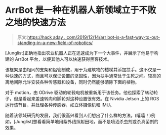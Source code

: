# ArrBot 是一种在机器人新领域立于不败之地的快速方法

> 原文:[https://hack aday . com/2019/12/14/arr bot-is-a-fast-way-to-out-standing-in-a-new-field-of-robotics/](https://hackaday.com/2019/12/14/arrbot-is-a-fast-way-to-get-out-standing-in-a-new-field-of-robotics/)

[Junglist]正确地指出农业机器人正在迅速成为下一个大事件，并展示了他易于构建的 ArrBot 平台，以便其他人可以快速获得黑客技术。

该框架是由相同的支架和铝管制成，用于为建筑物的楼梯井添加扶手。这不仅是一种快速的方式，而且可以保证设置的坚固性，因为扶手通常处于生死之间。较高的离地间隙允许安装各种传感器和设备，同时仍然能够清除下面的植物。

对于 motion，由 ODrive 驱动的轮毂电机被重新用于该任务。他也探索了转动轮子，但是看起来差速转向和脚轮对这种设置很有效。在 Nividia Jetson 上的 ROS 运行该节目，并处理各种传感器，如立体摄像机和 IMU。

随着该领域研究的发展，我们很高兴看到人们想出了什么样的方法。(嘻嘻！)例如，[Junglist]想看看简单地用紫外线照射田地，而不是喷洒杀虫剂或杀真菌剂的效果。